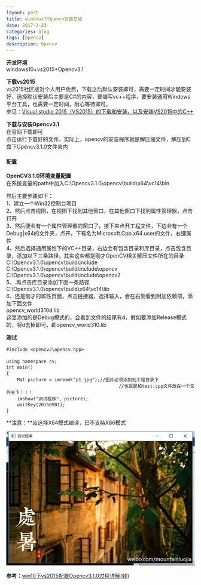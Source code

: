 ```yaml
---
layout: post
title: windows下Opencv安装总结    
date: 2017-3-23
categories: blog
tags: [Opencv]
description: Opencv
---
```


**开发环境**           
windows10+vs2015+Opencv3.1        

**下载vs2015**       
vs2015社区版对个人用户免费，下载之后默认安装即可，需要一定时间才能安装好，选择默认安装后主要是C#的内容，要编写vc++程序，要安装通用Windows平台工具，也需要一定时间，耐心等待即可。      
参见：[Visual studio 2015（VS2015）的下载和安装，以及安装VS2015中的C++](http://blog.csdn.net/quxiaoxia1986/article/details/52352114)    

**下载与安装Opencv3.1**          
在官网下载即可        
点击运行下载好的文件。实际上，opencv的安装程序就是解压缩文件，解压到C盘下Opencv3.1.0文件夹内     

#### 配置        

**OpenCV3.1.0环境变量配置**        
在系统变量的path中加入C:\Opencv3.1.0\opencv\build\x64\vc14\bin         

然后主要步骤如下：         
1、建立一个Win32控制台项目       
2、然后点击视图，在视图下找到其他窗口，在其他窗口下找到属性管理器，点击打开         
3、然后便会有一个属性管理器的窗口了，接下来点开工程文件，下边会有一个Debug|x64的文件夹，点开，下有名为Microsoft.Cpp.x64.user的文件，右键属性           
4、然后选择通用属性下的VC++目录，右边会有包含目录和库目录，点击包含目录，添加以下三条路径，其实这些都是刚才OpenCV相关解压文件所在的目录            
C:\Opencv3.1.0\opencv\build\include            
C:\Opencv3.1.0\opencv\build\include\opencv           
C:\Opencv3.1.0\opencv\build\include\opencv2                
5、.再点击库目录添加下面一条路径             
C:\Opencv3.1.0\opencv\build\x64\vc14\lib           
6、还是刚才的属性页面，点击链接器，选择输入，会在右侧看到附加依赖项，添加下面文件         
opencv_world310d.lib           
这里添加的是Debug模式的，会看到文件的结尾有d，假如要添加Release模式的，将d去掉即可，即opencv_world310.lib           

**测试**        

```
#include <opencv2\opencv.hpp>

using namespace cv;
int main()
{
	Mat picture = imread("p1.jpg");//图片必须添加到工程目录下
										  //也就是和test.cpp文件放在一个文件夹下！！！
	imshow("测试程序", picture);
	waitKey(20150901);
}
```

**注意：**应选择X64模式编译，已不支持X86模式

![](https://raw.githubusercontent.com/whuhan2013/newImage/master/python/chapter1/p5.png)


**参考：**[win10下vs2015配置Opencv3.1.0过程详解(转)](http://www.cnblogs.com/zangdalei/p/5339316.html)



